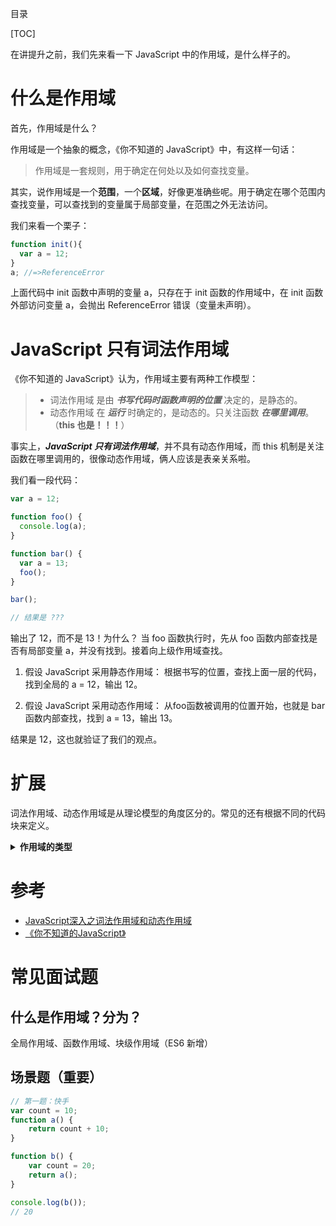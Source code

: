 目录

[TOC]

在讲提升之前，我们先来看一下 JavaScript 中的作用域，是什么样子的。

# 什么是作用域
首先，作用域是什么？

作用域是一个抽象的概念，《你不知道的 JavaScript》中，有这样一句话：
> 作用域是一套规则，用于确定在何处以及如何查找变量。

其实，说作用域是一个**范围**，一个**区域**，好像更准确些呢。用于确定在哪个范围内查找变量，可以查找到的变量属于局部变量，在范围之外无法访问。

我们来看一个栗子：
```js
function init(){
  var a = 12;
}
a; //=>ReferenceError
```
上面代码中 init 函数中声明的变量 a，只存在于 init 函数的作用域中，在 init 函数外部访问变量 a，会抛出 ReferenceError 错误（变量未声明）。


# JavaScript 只有词法作用域
《你不知道的 JavaScript》认为，作用域主要有两种工作模型：
>- 词法作用域
  是由 ***书写代码时函数声明的位置*** 决定的，是静态的。
>- 动态作用域
  在 ***运行*** 时确定的，是动态的。只关注函数 ***在哪里调用***。（**this 也是！！！**）

事实上，***JavaScript 只有词法作用域***，并不具有动态作用域，而 this 机制是关注函数在哪里调用的，很像动态作用域，俩人应该是表亲关系啦。

我们看一段代码：
```js
var a = 12;

function foo() {
  console.log(a);
}

function bar() {
  var a = 13;
  foo();
}

bar();

// 结果是 ???
```
输出了 12，而不是 13！为什么？
当 foo 函数执行时，先从 foo 函数内部查找是否有局部变量 a，并没有找到。接着向上级作用域查找。

1. 假设 JavaScript 采用静态作用域：
    根据书写的位置，查找上面一层的代码，找到全局的 a = 12，输出 12。

2. 假设 JavaScript 采用动态作用域：
    从foo函数被调用的位置开始，也就是 bar 函数内部查找，找到 a = 13，输出 13。

结果是 12，这也就验证了我们的观点。

# 扩展
词法作用域、动态作用域是从理论模型的角度区分的。常见的还有根据不同的代码块来定义。
<details><summary><b>作用域的类型</b></summary>
<p>


ES6 之前，JavaScript 只有全局作用域和函数作用域。

ES6 在 with、try/catch、let、const 中引入了块作用域，将变量和函数的作用域限制在{ }内部。

## 全局作用域
全局作用域是最顶层的作用域。特点：
- 在web浏览器中，所有的全局变量和函数都是作为 **window 对象的属性和方法**创建的。
- 全局作用域直到程序退出，例如关闭浏览器或网页时才被销毁。

## 函数作用域
每声明一个函数就会为其自身创建一个局部作用域，我们称之为函数作用域。

在函数作用域中，只有两种情况是局部变量：
  - `声明过的变量（带 var、function、let、const）`
  - `形参`
  =>剩下的都不是，都要基于作用域链的机制向上查找


栗子：
```js
var a = 1;
function foo() {
  var b = 2;
  console.log(b);//=>2
}
console.log(b); //=>ReferenceError
```
在上栗中，变量 a 是一个全局变量，而变量 b 是一个局部变量，只存在与 foo 函数的作用域中，在 foo 函数的外部访问会抛 ReferenceError（变量未声明）错误。



## ES6 引入了块作用域
1. try/catch
    catch 分句会创建块作用域，声明的变量仅在 catch 的{ }中有效。

    ```js
    try {
      undefined(); //=>执行一个非法操作来强制一个异常
    } catch (err) {
      err = 2
      console.log(err); //2
    }
    console.log(err); //=>ReferenceError
    ```

2. let、const
    ES6 引入了 let、const 来声明变量，声明的变量会被偷偷的劫持在所在的最里层的作用域。

    栗子：
    ```js
    function foo() {
      if (true) {
          let b = 2;
          const c = 3;
          var d = 4;
      }
      console.log(d); //=>4
      console.log(b); //=>ReferenceError
      console.log(c); //=>ReferenceError
    }
    ```

 
# 立即执行函数表达式
ES6 之前，JavaScript 虽然没有块作用域的概念，但却用立即执行函数表达式模仿了块作用域。

1. 语法
    ```js
    (function() {
        // 这里是块级作用域
    })();
    ```
    将一个函数的值括起来，外面再加一个()立即调用，这样就模仿了一个块作用域。

    也可以写成 (function() { .. }())，将调用()移进里边。

    两种写法都可以，个人比较稀罕第一种辣。

2. 原理
    我们都知道变量只不过是值的一种形式，可以用实际的值来替换变量，比如
    ```js
    var num = 5;
    output(num);
    //等同于
    output(5);
    ```
    而函数在使用函数表达式进行定义时，是将一个匿名函数赋值给一个变量，然后再用函数名来调用，那我们是不是也可以用函数的值直接替换函数名呢？当然可以

3. 应用
    - 传递参数
    由于函数参数是按值进行传递的，所以就会将外部作用域中的变量传递给函数的参数，函数的参数可以任意命名。
    ```js
    var a = 0;
    (function (obj) {
      var a = 2;
      console.log(a); //=>2
      console.log(obj.a); //=>0
    })(window);
    ```
    在上边的栗子中，将 window 对象的引用的一个副本复制给了参数 obj，因此 obj.a 访问的是全局作用域中的 a。


</p>
</details>





# 参考
- [JavaScript深入之词法作用域和动态作用域](https://github.com/mqyqingfeng/Blog/issues/3)
- [《你不知道的JavaScript》]()





# 常见面试题
## 什么是作用域？分为？
全局作用域、函数作用域、块级作用域（ES6 新增）

## 场景题（重要）
```js
// 第一题：快手
var count = 10;
function a() {
    return count + 10;
}

function b() {
    var count = 20;
    return a();
}

console.log(b());
// 20
```
